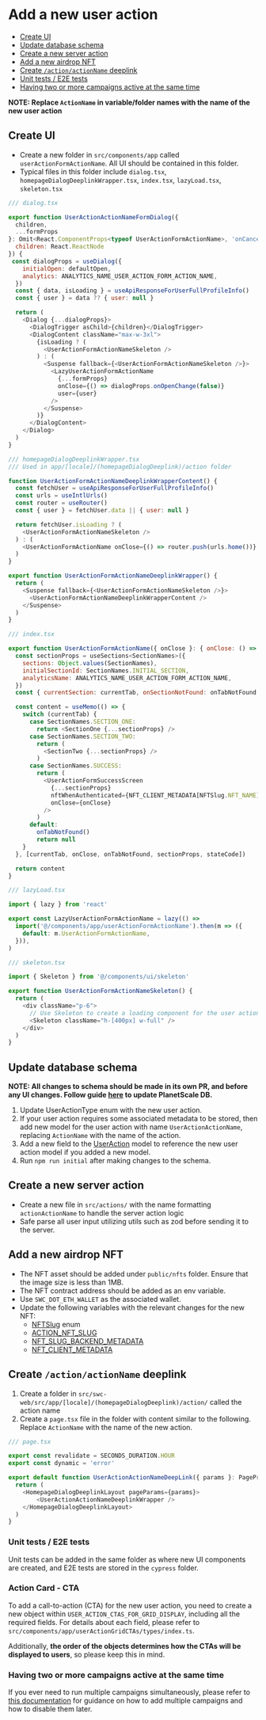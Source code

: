 # Add a new user action

- [Create UI](#create-ui)
- [Update database schema](#update-database-schema)
- [Create a new server action](#create-a-new-server-action)
- [Add a new airdrop NFT](#add-a-new-airdrop-nft)
- [Create `/action/actionName` deeplink](#create-actionactionname-deeplink)
- [Unit tests / E2E tests](#unit-tests--e2e-tests)
- [Having two or more campaigns active at the same time](#having-two-or-more-campaigns-active-at-the-same-time)

**NOTE: Replace `ActionName` in variable/folder names with the name of the new user action**

## Create UI

- Create a new folder in `src/components/app` called `userActionFormActionName`. All UI should be contained in this folder.
- Typical files in this folder include `dialog.tsx`, `homepageDialogDeeplinkWrapper.tsx`, `index.tsx`, `lazyLoad.tsx`, `skeleton.tsx`

```javascript
/// dialog.tsx

export function UserActionActionNameFormDialog({
  children,
  ...formProps
}: Omit<React.ComponentProps<typeof UserActionFormActionName>, 'onCancel' | 'onSuccess'> & {
  children: React.ReactNode
}) {
 const dialogProps = useDialog({
    initialOpen: defaultOpen,
    analytics: ANALYTICS_NAME_USER_ACTION_FORM_ACTION_NAME,
  })
  const { data, isLoading } = useApiResponseForUserFullProfileInfo()
  const { user } = data ?? { user: null }

  return (
    <Dialog {...dialogProps}>
      <DialogTrigger asChild>{children}</DialogTrigger>
      <DialogContent className="max-w-3xl">
        {isLoading ? (
          <UserActionFormActionNameSkeleton />
        ) : (
          <Suspense fallback={<UserActionFormActionNameSkeleton />}>
            <LazyUserActionFormActionName
              {...formProps}
              onClose={() => dialogProps.onOpenChange(false)}
              user={user}
            />
          </Suspense>
        )}
      </DialogContent>
    </Dialog>
  )
}
```

```javascript
/// homepageDialogDeeplinkWrapper.tsx
/// Used in app/[locale]/(homepageDialogDeeplink)/action folder

function UserActionFormActionNameDeeplinkWrapperContent() {
  const fetchUser = useApiResponseForUserFullProfileInfo()
  const urls = useIntlUrls()
  const router = useRouter()
  const { user } = fetchUser.data || { user: null }

  return fetchUser.isLoading ? (
    <UserActionFormActionNameSkeleton />
  ) : (
    <UserActionFormActionName onClose={() => router.push(urls.home())} user={user} />
  )
}

export function UserActionFormActionNameDeeplinkWrapper() {
  return (
    <Suspense fallback={<UserActionFormActionNameSkeleton />}>
      <UserActionFormActionNameDeeplinkWrapperContent />
    </Suspense>
  )
}
```

```javascript
/// index.tsx

export function UserActionFormActionName({ onClose }: { onClose: () => void }) {
  const sectionProps = useSections<SectionNames>({
    sections: Object.values(SectionNames),
    initialSectionId: SectionNames.INITIAL_SECTION,
    analyticsName: ANALYTICS_NAME_USER_ACTION_FORM_ACTION_NAME,
  })
  const { currentSection: currentTab, onSectionNotFound: onTabNotFound } = sectionProps

  const content = useMemo(() => {
    switch (currentTab) {
      case SectionNames.SECTION_ONE:
        return <SectionOne {...sectionProps} />
      case SectionNames.SECTION_TWO:
        return (
          <SectionTwo {...sectionProps} />
        )
      case SectionNames.SUCCESS:
        return (
          <UserActionFormSuccessScreen
            {...sectionProps}
            nftWhenAuthenticated={NFT_CLIENT_METADATA[NFTSlug.NFT_NAME]}
            onClose={onClose}
          />
        )
      default:
        onTabNotFound()
        return null
    }
  }, [currentTab, onClose, onTabNotFound, sectionProps, stateCode])

  return content
}
```

```javascript
/// lazyLoad.tsx

import { lazy } from 'react'

export const LazyUserActionFormActionName = lazy(() =>
  import('@/components/app/userActionFormActionName').then(m => ({
    default: m.UserActionFormActionName,
  })),
)
```

```javascript
/// skeleton.tsx

import { Skeleton } from '@/components/ui/skeleton'

export function UserActionFormActionNameSkeleton() {
  return (
    <div className="p-6">
      // Use Skeleton to create a loading component for the user action
      <Skeleton className="h-[400px] w-full" />
    </div>
  )
}
```

## Update database schema

**NOTE: All changes to schema should be made in its own PR, and before any UI changes. Follow guide [here](https://github.com/Stand-With-Crypto/swc-web/blob/main/docs/Contributing.md#updating-the-planetscale-schema) to update PlanetScale DB.**

1. Update UserActionType enum with the new user action.
2. If your user action requires some associated metadata to be stored, then add new model for the user action with name `UserActionActionName`, replacing `ActionName` with the name of the action.
3. Add a new field to the [UserAction](https://github.com/Stand-With-Crypto/swc-web/blob/main/prisma/schema.prisma#L271) model to reference the new user action model if you added a new model.
4. Run `npm run initial` after making changes to the schema.

## Create a new server action

- Create a new file in `src/actions/` with the name formatting `actionActionName` to handle the server action logic
- Safe parse all user input utilizing utils such as zod before sending it to the server.

## Add a new airdrop NFT

- The NFT asset should be added under `public/nfts` folder. Ensure that the image size is less than 1MB.
- The NFT contract address should be added as an env variable.
- Use `SWC_DOT_ETH_WALLET` as the associated wallet.
- Update the following variables with the relevant changes for the new NFT:
  - [NFTSlug](https://github.com/Stand-With-Crypto/swc-web/blob/main/src/utils/shared/nft.ts#L1) enum
  - [ACTION_NFT_SLUG](https://github.com/Stand-With-Crypto/swc-web/blob/main/src/utils/server/nft/claimNFT.ts#L15)
  - [NFT_SLUG_BACKEND_METADATA](https://github.com/Stand-With-Crypto/swc-web/blob/main/src/utils/server/nft/constants.ts#L26)
  - [NFT_CLIENT_METADATA](https://github.com/Stand-With-Crypto/swc-web/blob/main/src/utils/web/nft.ts#L7)

## Create `/action/actionName` deeplink

1. Create a folder in `src/swc-web/src/app/[locale]/(homepageDialogDeeplink)/action/` called the action name
2. Create a `page.tsx` file in the folder with content similar to the following. Replace `ActionName` with the name of the new action.

```javascript
/// page.tsx

export const revalidate = SECONDS_DURATION.HOUR
export const dynamic = 'error'

export default function UserActionActionNameDeepLink({ params }: PageProps) {
  return (
    <HomepageDialogDeeplinkLayout pageParams={params}>
        <UserActionActionNameDeeplinkWrapper />
    </HomepageDialogDeeplinkLayout>
  )
}
```

### Unit tests / E2E tests

Unit tests can be added in the same folder as where new UI components are created, and E2E tests are stored in the `cypress` folder.

### Action Card - CTA

To add a call-to-action (CTA) for the new user action, you need to create a new object within `USER_ACTION_CTAS_FOR_GRID_DISPLAY`, including all the required fields. For details about each field, please refer to `src/components/app/userActionGridCTAs/types/index.ts`.

Additionally, **the order of the objects determines how the CTAs will be displayed to users**, so please keep this in mind.

### Having two or more campaigns active at the same time

If you ever need to run multiple campaigns simultaneously, please refer to [this documentation](/docs/Working%20with%20two%20or%20more%20campaigns%20active.md) for guidance on how to add multiple campaigns and how to disable them later.
